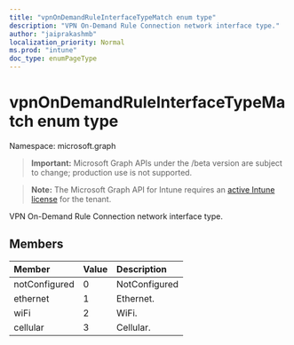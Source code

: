 ```yaml
---
title: "vpnOnDemandRuleInterfaceTypeMatch enum type"
description: "VPN On-Demand Rule Connection network interface type."
author: "jaiprakashmb"
localization_priority: Normal
ms.prod: "intune"
doc_type: enumPageType
---
```


# vpnOnDemandRuleInterfaceTypeMatch enum type

Namespace: microsoft.graph

> **Important:** Microsoft Graph APIs under the /beta version are subject to change; production use is not supported.

> **Note:** The Microsoft Graph API for Intune requires an [active Intune license](https://go.microsoft.com/fwlink/?linkid=839381) for the tenant.

VPN On-Demand Rule Connection network interface type.

## Members
|Member|Value|Description|
|:---|:---|:---|
|notConfigured|0|NotConfigured|
|ethernet|1|Ethernet.|
|wiFi|2|WiFi.|
|cellular|3|Cellular.|






